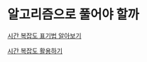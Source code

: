 # 알고리즘으로 풀어야 할까

[시간 복잡도 표기법 알아보기](알고리즘으로%20풀어야%20할까/시간%20복잡도%20표기법%20알아보기.md)

[시간 복잡도 활용하기](알고리즘으로%20풀어야%20할까/시간%20복잡도%20활용하기.md)
